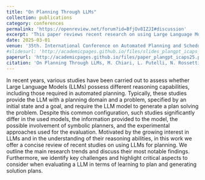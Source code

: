 ```yaml
---
title: "On Planning Through LLMs"
collection: publications
category: conferences
permalink: 'https://openreview.net/forum?id=BfjOv8IZJI#discussion'
excerpt: 'This paper reviews recent research on using Large Language Models (LLMs) for automated planning tasks. In these studies, LLMs are typically given a planning domain along with an initial state and a goal, and asked to generate a sequence of actions (a plan) that solves the problem. While the setup is similar across studies, they vary in the models used, the information provided, whether symbolic planners are used, and how results are evaluated. We summarize the main research trends, notable findings, and current challenges in evaluating LLMs’ planning abilities. https://openreview.net/forum?id=BfjOv8IZJI#discussion'
date: 2025-03-01
venue: '35th. International Conference on Automated Planning and Scheduling (ICAPS), 2025'
#slidesurl: 'http://academicpages.github.io/files/slides_plangpt_icaps_2024.pdf'
paperurl: 'http://academicpages.github.io/files/paper_plangpt_icaps25.pdf'
citation: 'On Planning Through LLMs, M. Chiari, L. Putelli, N. Rossetti, I. Serina, AE. Gerevini - Proceedings of the 35th. International Conference on Automated Planning and Scheduling (ICAPS), 2025'
---
```


In recent years, various studies have been carried out to assess whether Large Language Models (LLMs) possess different reasoning capabilities, including those required in automated planning. Typically, these studies provide the LLM with a planning domain and a problem, specified by an initial state and a goal, and require the LLM model to generate a plan solving the problem. Despite this common configuration, such studies significantly differ in the used models, the information provided to the model, the possible involvement of symbolic planners, and the experimental approaches used for the evaluation. Motivated by the growing interest in LLMs and in the understanding of their reasoning abilities, in this work we offer a concise review of recent studies on using LLMs for planning. We outline the main research trends and discuss their most notable findings. Furthermore, we identify key challenges and highlight critical aspects to consider when evaluating a LLM in terms of learning to plan and generating solution plans.